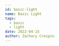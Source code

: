 ```yaml
---
id: basic-light
name: Basic Light
tags: 
  - basic
  - light
date: 2022-04-15
author: Zachary Crespin
---
```

